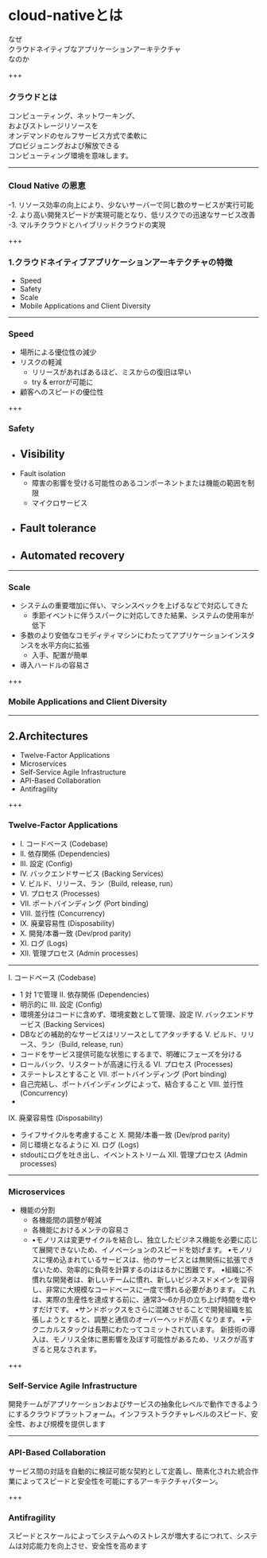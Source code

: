# **cloud-native**とは
なぜ  
クラウドネイティブなアプリケーションアーキテクチャ  
なのか

+++

### クラウドとは
コンピューティング、ネットワーキング、  
およびストレージリソースを  
オンデマンドのセルフサービス方式で柔軟に  
プロビジョニングおよび解放できる  
コンピューティング環境を意味します。  

---

### Cloud Native の恩恵
-1. リソース効率の向上により、少ないサーバーで同じ数のサービスが実行可能
-2. より高い開発スピードが実現可能となり、低リスクでの迅速なサービス改善
-3. マルチクラウドとハイブリッドクラウドの実現

+++

### 1.クラウドネイティブアプリケーションアーキテクチャの特徴
- Speed
- Safety
- Scale
- Mobile Applications and Client Diversity

---

### Speed
- 場所による優位性の減少
- リスクの軽減
  - リリースがあればあるほど、ミスからの復旧は早い
  - try & errorが可能に
- 顧客へのスピードの優位性

+++

### Safety
- Visibility
  - 
- Fault isolation
  - 障害の影響を受ける可能性のあるコンポーネントまたは機能の範囲を制限
  - マイクロサービス
- Fault tolerance
  - 
- Automated recovery
  - 
  
---

###  Scale
- システムの重要増加に伴い、マシンスペックを上げるなどで対応してきた
  - 季節イベントに伴うスパークに対応してきた結果、システムの使用率が低下
- 多数のより安価なコモディティマシンにわたってアプリケーションインスタンスを水平方向に拡張
  - 入手、配置が簡単
- 導入ハードルの容易さ

+++

### Mobile Applications and Client Diversity

---

## 2.Architectures
- Twelve-Factor Applications
- Microservices
- Self-Service Agile Infrastructure
- API-Based Collaboration
- Antifragility

+++

###  Twelve-Factor Applications
- I. コードベース (Codebase)
- II. 依存関係 (Dependencies)
- III. 設定 (Config)
- IV. バックエンドサービス (Backing Services)
- V. ビルド、リリース、ラン（Build, release, run）
- VI. プロセス (Processes)
- VII. ポートバインディング (Port binding)
- VIII. 並行性 (Concurrency)
- IX. 廃棄容易性 (Disposability)
- X. 開発/本番一致 (Dev/prod parity)
- XI. ログ (Logs)
- XII. 管理プロセス (Admin processes)

---

I. コードベース (Codebase)
- 1 対 1で管理
II. 依存関係 (Dependencies)
- 明示的に
III. 設定 (Config)
- 環境差分はコードに含めず、環境変数として管理、設定
IV. バックエンドサービス (Backing Services)
- DBなどの補助的なサービスはリソースとしてアタッチする
V. ビルド、リリース、ラン（Build, release, run）
- コードをサービス提供可能な状態にするまで、明確にフェーズを分ける
- ロールバック、リスタートが高速に行える
VI. プロセス (Processes)
- ステートレスとすること
VII. ポートバインディング (Port binding)
- 自己完結し、ポートバインディングによって、結合すること
VIII. 並行性 (Concurrency)
- 
IX. 廃棄容易性 (Disposability)
- ライフサイクルを考慮すること
X. 開発/本番一致 (Dev/prod parity)
- 同じ環境となるように
XI. ログ (Logs)
- stdoutにログを吐き出し、イベントストリーム
XII. 管理プロセス (Admin processes)

---

### Microservices
- 機能の分割
  - 各機能間の調整が軽減
  - 各機能におけるメンテの容易さ
  - •モノリスは変更サイクルを結合し、独立したビジネス機能を必要に応じて展開できないため、イノベーションのスピードを妨げます。 •モノリスに埋め込まれているサービスは、他のサービスとは無関係に拡張できないため、効率的に負荷を計算するのははるかに困難です。 •組織に不慣れな開発者は、新しいチームに慣れ、新しいビジネスドメインを習得し、非常に大規模なコードベースに一度で慣れる必要があります。 これは、実際の生産性を達成する前に、通常3〜6か月の立ち上げ時間を増やすだけです。 •サンドボックスをさらに混雑させることで開発組織を拡張しようとすると、調整と通信のオーバーヘッドが高くなります。 •テクニカルスタックは長期にわたってコミットされています。 新技術の導入は、モノリス全体に悪影響を及ぼす可能性があるため、リスクが高すぎると見なされます。

+++

### Self-Service Agile Infrastructure
開発チームがアプリケーションおよびサービスの抽象化レベルで動作できるようにするクラウドプラットフォーム。インフラストラクチャレベルのスピード、安全性、および規模を提供します

---

### API-Based Collaboration
サービス間の対話を自動的に検証可能な契約として定義し、簡素化された統合作業によってスピードと安全性を可能にするアーキテクチャパターン。 

+++

### Antifragility
スピードとスケールによってシステムへのストレスが増大するにつれて、システムは対応能力を向上させ、安全性を高めます
